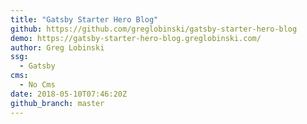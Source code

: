 ```yaml
---
title: "Gatsby Starter Hero Blog"
github: https://github.com/greglobinski/gatsby-starter-hero-blog
demo: https://gatsby-starter-hero-blog.greglobinski.com/
author: Greg Lobinski
ssg:
  - Gatsby
cms:
  - No Cms
date: 2018-05-10T07:46:20Z
github_branch: master
---
```

